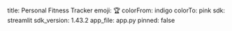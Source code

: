 title: Personal Fitness Tracker
emoji: 🏆
colorFrom: indigo
colorTo: pink
sdk: streamlit
sdk_version: 1.43.2
app_file: app.py
pinned: false
